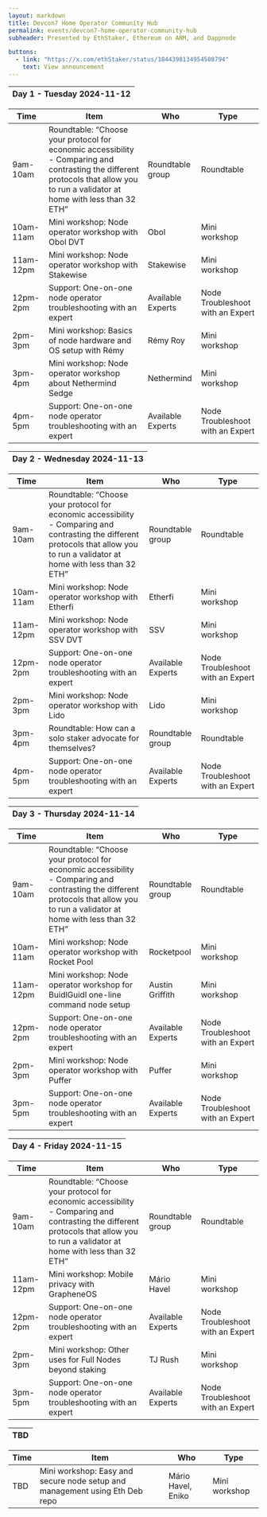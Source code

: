 ```yaml
---
layout: markdown
title: Devcon7 Home Operator Community Hub
permalink: events/devcon7-home-operator-community-hub
subheader: Presented by EthStaker, Ethereum on ARM, and Dappnode

buttons:
  - link: "https://x.com/ethStaker/status/1844398134954508794"
    text: View announcement
---
```




<table class="fs-4"><thead><tr><th>Day 1 - Tuesday 2024-11-12</th></tr></thead></table>

| Time      | Item                                                                                                                                                                              | Who               | Type                             |
| --------- | --------------------------------------------------------------------------------------------------------------------------------------------------------------------------------- | ----------------- | -------------------------------- |
| 9am-10am  | Roundtable: “Choose your protocol for economic accessibility - Comparing and contrasting the different protocols that allow you to run a validator at home with less than 32 ETH” | Roundtable group  | Roundtable                       |
| 10am-11am | Mini workshop: Node operator workshop with Obol DVT                                                                                                                               | Obol              | Mini workshop                    |
| 11am-12pm | Mini workshop: Node operator workshop with Stakewise                                                                                                                              | Stakewise         | Mini workshop                    |
| 12pm-2pm  | Support: One-on-one node operator troubleshooting with an expert                                                                                                                  | Available Experts | Node Troubleshoot with an Expert |
| 2pm-3pm   | Mini workshop: Basics of node hardware and OS setup with Rémy                                                                                                                     | Rémy Roy          | Mini workshop                    |
| 3pm-4pm   | Mini workshop: Node operator workshop about Nethermind Sedge                                                                                                                      | Nethermind        | Mini workshop                    |
| 4pm-5pm   | Support: One-on-one node operator troubleshooting with an expert                                                                                                                  | Available Experts | Node Troubleshoot with an Expert |



<table class="fs-4 mt-5"><thead><tr><th>Day 2 - Wednesday 2024-11-13</th></tr></thead></table>

| Time      | Item                                                                                                                                                                              | Who               | Type                             |
| --------- | --------------------------------------------------------------------------------------------------------------------------------------------------------------------------------- | ----------------- | -------------------------------- |
| 9am-10am  | Roundtable: “Choose your protocol for economic accessibility - Comparing and contrasting the different protocols that allow you to run a validator at home with less than 32 ETH” | Roundtable group  | Roundtable                       |
| 10am-11am | Mini workshop: Node operator workshop with Etherfi                                                                                                                                | Etherfi           | Mini workshop                    |
| 11am-12pm | Mini workshop: Node operator workshop with SSV DVT                                                                                                                                | SSV               | Mini workshop                    |
| 12pm-2pm  | Support: One-on-one node operator troubleshooting with an expert                                                                                                                  | Available Experts | Node Troubleshoot with an Expert |
| 2pm-3pm   | Mini workshop: Node operator workshop with Lido                                                                                                                                   | Lido              | Mini workshop                    |
| 3pm-4pm   | Roundtable: How can a solo staker advocate for themselves?                                                                                                                        | Roundtable group  | Roundtable                       |
| 4pm-5pm   | Support: One-on-one node operator troubleshooting with an expert                                                                                                                  | Available Experts | Node Troubleshoot with an Expert |



<table class="fs-4 mt-5"><thead><tr><th>Day 3 - Thursday 2024-11-14</th></tr></thead></table>

| Time      | Item                                                                                                                                                                              | Who               | Type                             |
| --------- | --------------------------------------------------------------------------------------------------------------------------------------------------------------------------------- | ----------------- | -------------------------------- |
| 9am-10am  | Roundtable: “Choose your protocol for economic accessibility - Comparing and contrasting the different protocols that allow you to run a validator at home with less than 32 ETH” | Roundtable group  | Roundtable                       |
| 10am-11am | Mini workshop: Node operator workshop with Rocket Pool                                                                                                                            | Rocketpool        | Mini workshop                    |
| 11am-12pm | Mini workshop: Node operator workshop for BuidlGuidl one-line command node setup                                                                                                  | Austin Griffith   | Mini workshop                    |
| 12pm-2pm  | Support: One-on-one node operator troubleshooting with an expert                                                                                                                  | Available Experts | Node Troubleshoot with an Expert |
| 2pm-3pm   | Mini workshop: Node operator workshop with Puffer                                                                                                                                 | Puffer            | Mini workshop                    |
| 3pm-5pm   | Support: One-on-one node operator troubleshooting with an expert                                                                                                                  | Available Experts | Node Troubleshoot with an Expert |



<table class="fs-4 mt-5"><thead><tr><th>Day 4 - Friday 2024-11-15</th></tr></thead></table>

| Time      | Item                                                                                                                                                                              | Who               | Type                             |
| --------- | --------------------------------------------------------------------------------------------------------------------------------------------------------------------------------- | ----------------- | -------------------------------- |
| 9am-10am  | Roundtable: “Choose your protocol for economic accessibility - Comparing and contrasting the different protocols that allow you to run a validator at home with less than 32 ETH” | Roundtable group  | Roundtable                       |
| 11am-12pm | Mini workshop: Mobile privacy with GrapheneOS                                                                                                                                     | Mário Havel       | Mini workshop                    |
| 12pm-2pm  | Support: One-on-one node operator troubleshooting with an expert                                                                                                                  | Available Experts | Node Troubleshoot with an Expert |
| 2pm-3pm   | Mini workshop: Other uses for Full Nodes beyond staking                                                                                                                           | TJ Rush           | Mini workshop                    |
| 3pm-5pm   | Support: One-on-one node operator troubleshooting with an expert                                                                                                                  | Available Experts | Node Troubleshoot with an Expert |



<table class="fs-4 mt-5"><thead><tr><th>TBD</th></tr></thead></table>

| Time | Item                                                                        | Who                | Type          |
| ---- | --------------------------------------------------------------------------- | ------------------ | ------------- |
| TBD  | Mini workshop: Easy and secure node setup and management using Eth Deb repo | Mário Havel, Eniko | Mini workshop |


